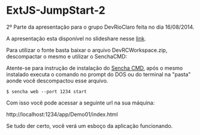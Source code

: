 ExtJS-JumpStart-2
=================
[Sencha CMD]: http://www.sencha.com/products/sencha-cmd/download
[link]: http://pt.slideshare.net/danielcbueno/extjs-jumpstart-parte-2
2º Parte da apresentação para o grupo DevRioClaro feita no dia 16/08/2014.

A apresentação esta disponível no slideshare nesse [link].

Para utilizar o fonte basta baixar o arquivo DevRCWorkspace.zip,  descompactar o mesmo e utilizar o SenchaCMD:

Atente-se para instrução de instalação do [Sencha CMD], após o mesmo
instalado executa o comando no prompt do DOS ou do terminal na "pasta"
aonde você descompactou esse arquivo.

  	$ sencha web --port 1234 start

Com isso você pode acessar a seguinte url na sua máquina:

http://localhost:1234/app/Demo01/index.html

Se tudo der certo, você verá um esboço da aplicação funcionando.
